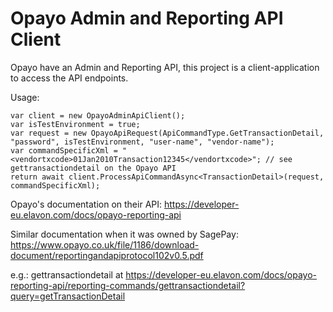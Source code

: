 # Opayo Admin and Reporting API Client

Opayo have an Admin and Reporting API, this project is a client-application to access the API endpoints.

Usage:

```
var client = new OpayoAdminApiClient();
var isTestEnvironment = true;
var request = new OpayoApiRequest(ApiCommandType.GetTransactionDetail, "password", isTestEnvironment, "user-name", "vendor-name");
var commandSpecificXml = "<vendortxcode>01Jan2010Transaction12345</vendortxcode>"; // see gettransactiondetail on the Opayo API
return await client.ProcessApiCommandAsync<TransactionDetail>(request, commandSpecificXml);
```

Opayo's documentation on their API:
https://developer-eu.elavon.com/docs/opayo-reporting-api

Similar documentation when it was owned by SagePay:
https://www.opayo.co.uk/file/1186/download-document/reportingandapiprotocol102v0.5.pdf

e.g.:
gettransactiondetail at https://developer-eu.elavon.com/docs/opayo-reporting-api/reporting-commands/gettransactiondetail?query=getTransactionDetail
